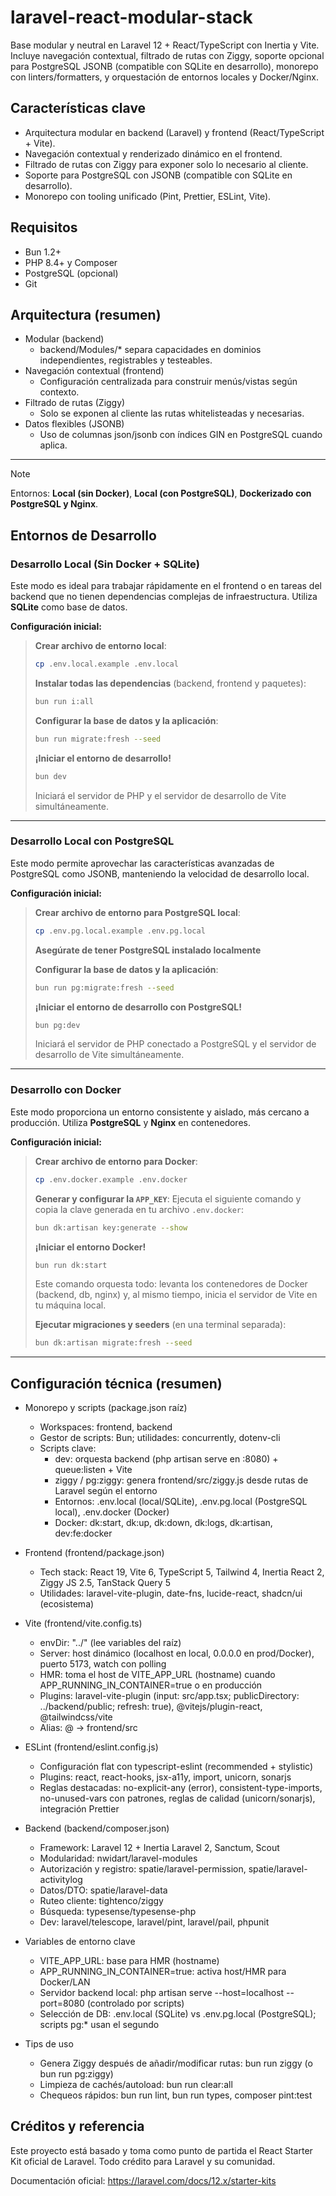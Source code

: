 # laravel-react-modular-stack

Base modular y neutral en Laravel 12 + React/TypeScript con Inertia y Vite. Incluye navegación contextual, filtrado de rutas con Ziggy, soporte opcional para PostgreSQL JSONB (compatible con SQLite en desarrollo), monorepo con linters/formatters, y orquestación de entornos locales y Docker/Nginx.

## Características clave

- Arquitectura modular en backend (Laravel) y frontend (React/TypeScript + Vite).
- Navegación contextual y renderizado dinámico en el frontend.
- Filtrado de rutas con Ziggy para exponer solo lo necesario al cliente.
- Soporte para PostgreSQL con JSONB (compatible con SQLite en desarrollo).
- Monorepo con tooling unificado (Pint, Prettier, ESLint, Vite).

## Requisitos

- Bun 1.2+
- PHP 8.4+ y Composer
- PostgreSQL (opcional)
- Git

## Arquitectura (resumen)

- Modular (backend)
  - backend/Modules/\* separa capacidades en dominios independientes, registrables y testeables.
- Navegación contextual (frontend)
  - Configuración centralizada para construir menús/vistas según contexto.
- Filtrado de rutas (Ziggy)
  - Solo se exponen al cliente las rutas whitelisteadas y necesarias.
- Datos flexibles (JSONB)
  - Uso de columnas json/jsonb con índices GIN en PostgreSQL cuando aplica.

---

> [!NOTE]
> Entornos: **Local (sin Docker)**, **Local (con PostgreSQL)**, **Dockerizado con PostgreSQL y Nginx**.

## Entornos de Desarrollo

### Desarrollo Local (Sin Docker + SQLite)

Este modo es ideal para trabajar rápidamente en el frontend o en tareas del backend que no tienen dependencias complejas de infraestructura. Utiliza **SQLite** como base de datos.

**Configuración inicial:**

> **Crear archivo de entorno local**:
>
> ```bash
> cp .env.local.example .env.local
> ```
>
> **Instalar todas las dependencias** (backend, frontend y paquetes):
>
> ```bash
> bun run i:all
> ```
>
> **Configurar la base de datos y la aplicación**:
>
> ```bash
> bun run migrate:fresh --seed
> ```
>
> **¡Iniciar el entorno de desarrollo!**
>
> ```bash
> bun dev
> ```
>
> Iniciará el servidor de PHP y el servidor de desarrollo de Vite simultáneamente.

---

### Desarrollo Local con PostgreSQL

Este modo permite aprovechar las características avanzadas de PostgreSQL como JSONB, manteniendo la velocidad de desarrollo local.

**Configuración inicial:**

> **Crear archivo de entorno para PostgreSQL local**:
>
> ```bash
> cp .env.pg.local.example .env.pg.local
> ```
>
> **Asegúrate de tener PostgreSQL instalado localmente**
>
> **Configurar la base de datos y la aplicación**:
>
> ```bash
> bun run pg:migrate:fresh --seed
> ```
>
> **¡Iniciar el entorno de desarrollo con PostgreSQL!**
>
> ```bash
> bun pg:dev
> ```
>
> Iniciará el servidor de PHP conectado a PostgreSQL y el servidor de desarrollo de Vite simultáneamente.

---

### Desarrollo con Docker

Este modo proporciona un entorno consistente y aislado, más cercano a producción. Utiliza **PostgreSQL** y **Nginx** en contenedores.

**Configuración inicial:**

> **Crear archivo de entorno para Docker**:
>
> ```bash
> cp .env.docker.example .env.docker
> ```
>
> **Generar y configurar la `APP_KEY`**: Ejecuta el siguiente comando y copia la clave generada en tu archivo `.env.docker`:
>
> ```bash
> bun dk:artisan key:generate --show
> ```
>
> **¡Iniciar el entorno Docker!**
>
> ```bash
> bun run dk:start
> ```
>
> Este comando orquesta todo: levanta los contenedores de Docker (backend, db, nginx) y, al mismo tiempo, inicia el servidor de Vite en tu máquina local.
>
> **Ejecutar migraciones y seeders** (en una terminal separada):
>
> ```bash
> bun dk:artisan migrate:fresh --seed
> ```

---

## Configuración técnica (resumen)

- Monorepo y scripts (package.json raíz)
  - Workspaces: frontend, backend
  - Gestor de scripts: Bun; utilidades: concurrently, dotenv-cli
  - Scripts clave:
    - dev: orquesta backend (php artisan serve en :8080) + queue:listen + Vite
    - ziggy / pg:ziggy: genera frontend/src/ziggy.js desde rutas de Laravel según el entorno
    - Entornos: .env.local (local/SQLite), .env.pg.local (PostgreSQL local), .env.docker (Docker)
    - Docker: dk:start, dk:up, dk:down, dk:logs, dk:artisan, dev:fe:docker

- Frontend (frontend/package.json)
  - Tech stack: React 19, Vite 6, TypeScript 5, Tailwind 4, Inertia React 2, Ziggy JS 2.5, TanStack Query 5
  - Utilidades: laravel-vite-plugin, date-fns, lucide-react, shadcn/ui (ecosistema)

- Vite (frontend/vite.config.ts)
  - envDir: "../" (lee variables del raíz)
  - Server: host dinámico (localhost en local, 0.0.0.0 en prod/Docker), puerto 5173, watch con polling
  - HMR: toma el host de VITE_APP_URL (hostname) cuando APP_RUNNING_IN_CONTAINER=true o en producción
  - Plugins: laravel-vite-plugin (input: src/app.tsx; publicDirectory: ../backend/public; refresh: true), @vitejs/plugin-react, @tailwindcss/vite
  - Alias: @ -> frontend/src

- ESLint (frontend/eslint.config.js)
  - Configuración flat con typescript-eslint (recommended + stylistic)
  - Plugins: react, react-hooks, jsx-a11y, import, unicorn, sonarjs
  - Reglas destacadas: no-explicit-any (error), consistent-type-imports, no-unused-vars con patrones, reglas de calidad (unicorn/sonarjs), integración Prettier

- Backend (backend/composer.json)
  - Framework: Laravel 12 + Inertia Laravel 2, Sanctum, Scout
  - Modularidad: nwidart/laravel-modules
  - Autorización y registro: spatie/laravel-permission, spatie/laravel-activitylog
  - Datos/DTO: spatie/laravel-data
  - Ruteo cliente: tightenco/ziggy
  - Búsqueda: typesense/typesense-php
  - Dev: laravel/telescope, laravel/pint, laravel/pail, phpunit

- Variables de entorno clave
  - VITE_APP_URL: base para HMR (hostname)
  - APP_RUNNING_IN_CONTAINER=true: activa host/HMR para Docker/LAN
  - Servidor backend local: php artisan serve --host=localhost --port=8080 (controlado por scripts)
  - Selección de DB: .env.local (SQLite) vs .env.pg.local (PostgreSQL); scripts pg:\* usan el segundo

- Tips de uso
  - Genera Ziggy después de añadir/modificar rutas: bun run ziggy (o bun run pg:ziggy)
  - Limpieza de cachés/autoload: bun run clear:all
  - Chequeos rápidos: bun run lint, bun run types, composer pint:test

## Créditos y referencia

Este proyecto está basado y toma como punto de partida el React Starter Kit oficial de Laravel. Todo crédito para Laravel y su comunidad.

Documentación oficial: https://laravel.com/docs/12.x/starter-kits
